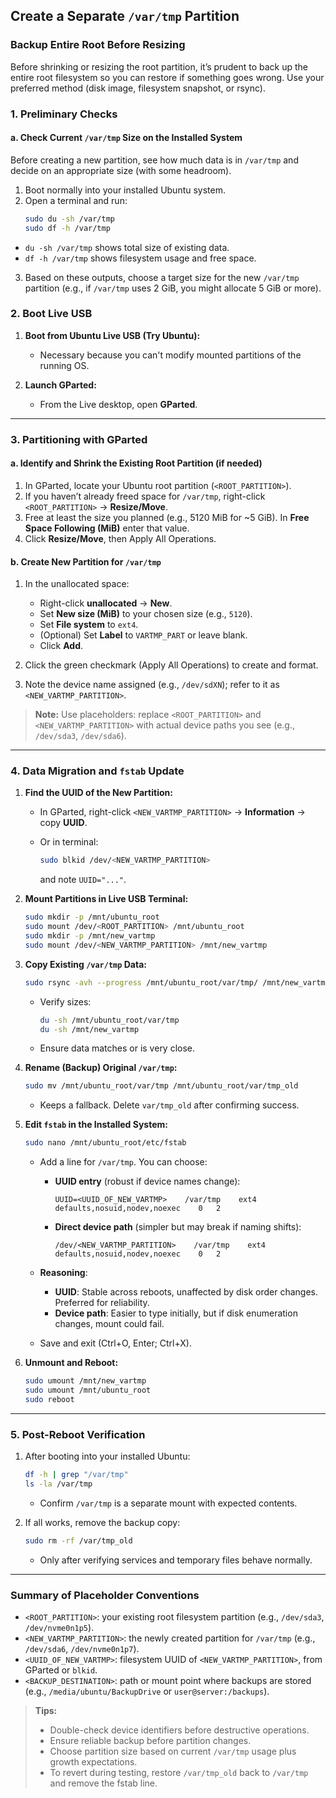 
## Create a Separate `/var/tmp` Partition

### Backup Entire Root Before Resizing

Before shrinking or resizing the root partition, it’s prudent to back up the entire root filesystem so you can restore if something goes wrong. Use your preferred method (disk image, filesystem snapshot, or rsync).

### 1. Preliminary Checks

#### a. Check Current `/var/tmp` Size on the Installed System
Before creating a new partition, see how much data is in `/var/tmp` and decide on an appropriate size (with some headroom).

1. Boot normally into your installed Ubuntu system.
2. Open a terminal and run:
   ```bash
   sudo du -sh /var/tmp
   sudo df -h /var/tmp
   ```

* `du -sh /var/tmp` shows total size of existing data.
* `df -h /var/tmp` shows filesystem usage and free space.

3. Based on these outputs, choose a target size for the new `/var/tmp` partition (e.g., if `/var/tmp` uses 2 GiB, you might allocate 5 GiB or more).


### 2. Boot Live USB

1. **Boot from Ubuntu Live USB (Try Ubuntu):**

   * Necessary because you can't modify mounted partitions of the running OS.
2. **Launch GParted:**

   * From the Live desktop, open **GParted**.

---

### 3. Partitioning with GParted

#### a. Identify and Shrink the Existing Root Partition (if needed)

1. In GParted, locate your Ubuntu root partition (`<ROOT_PARTITION>`).
2. If you haven’t already freed space for `/var/tmp`, right-click `<ROOT_PARTITION>` → **Resize/Move**.
3. Free at least the size you planned (e.g., 5120 MiB for \~5 GiB). In **Free Space Following (MiB)** enter that value.
4. Click **Resize/Move**, then Apply All Operations.

#### b. Create New Partition for `/var/tmp`

1. In the unallocated space:

   * Right-click **unallocated** → **New**.
   * Set **New size (MiB)** to your chosen size (e.g., `5120`).
   * Set **File system** to `ext4`.
   * (Optional) Set **Label** to `VARTMP_PART` or leave blank.
   * Click **Add**.
2. Click the green checkmark (Apply All Operations) to create and format.
3. Note the device name assigned (e.g., `/dev/sdXN`); refer to it as `<NEW_VARTMP_PARTITION>`.

> **Note:** Use placeholders: replace `<ROOT_PARTITION>` and `<NEW_VARTMP_PARTITION>` with actual device paths you see (e.g., `/dev/sda3`, `/dev/sda6`).

---

### 4. Data Migration and `fstab` Update

1. **Find the UUID of the New Partition:**

   * In GParted, right-click `<NEW_VARTMP_PARTITION>` → **Information** → copy **UUID**.
   * Or in terminal:

     ```bash
     sudo blkid /dev/<NEW_VARTMP_PARTITION>
     ```

     and note `UUID="..."`.

2. **Mount Partitions in Live USB Terminal:**

   ```bash
   sudo mkdir -p /mnt/ubuntu_root
   sudo mount /dev/<ROOT_PARTITION> /mnt/ubuntu_root
   sudo mkdir -p /mnt/new_vartmp
   sudo mount /dev/<NEW_VARTMP_PARTITION> /mnt/new_vartmp
   ```

3. **Copy Existing `/var/tmp` Data:**

   ```bash
   sudo rsync -avh --progress /mnt/ubuntu_root/var/tmp/ /mnt/new_vartmp/
   ```

   * Verify sizes:

     ```bash
     du -sh /mnt/ubuntu_root/var/tmp
     du -sh /mnt/new_vartmp
     ```
   * Ensure data matches or is very close.

4. **Rename (Backup) Original `/var/tmp`:**

   ```bash
   sudo mv /mnt/ubuntu_root/var/tmp /mnt/ubuntu_root/var/tmp_old
   ```

   * Keeps a fallback. Delete `var/tmp_old` after confirming success.

5. **Edit `fstab` in the Installed System:**

   ```bash
   sudo nano /mnt/ubuntu_root/etc/fstab
   ```

   * Add a line for `/var/tmp`. You can choose:

     * **UUID entry** (robust if device names change):

       ```
       UUID=<UUID_OF_NEW_VARTMP>    /var/tmp    ext4    defaults,nosuid,nodev,noexec    0   2
       ```
     * **Direct device path** (simpler but may break if naming shifts):

       ```
       /dev/<NEW_VARTMP_PARTITION>    /var/tmp    ext4    defaults,nosuid,nodev,noexec    0   2
       ```
   * **Reasoning**:

     * **UUID**: Stable across reboots, unaffected by disk order changes. Preferred for reliability.
     * **Device path**: Easier to type initially, but if disk enumeration changes, mount could fail.
   * Save and exit (Ctrl+O, Enter; Ctrl+X).

6. **Unmount and Reboot:**

   ```bash
   sudo umount /mnt/new_vartmp
   sudo umount /mnt/ubuntu_root
   sudo reboot
   ```

---

### 5. Post-Reboot Verification

1. After booting into your installed Ubuntu:

   ```bash
   df -h | grep "/var/tmp"
   ls -la /var/tmp
   ```

   * Confirm `/var/tmp` is a separate mount with expected contents.
2. If all works, remove the backup copy:

   ```bash
   sudo rm -rf /var/tmp_old
   ```

   * Only after verifying services and temporary files behave normally.

---

### Summary of Placeholder Conventions

* `<ROOT_PARTITION>`: your existing root filesystem partition (e.g., `/dev/sda3`, `/dev/nvme0n1p5`).
* `<NEW_VARTMP_PARTITION>`: the newly created partition for `/var/tmp` (e.g., `/dev/sda6`, `/dev/nvme0n1p7`).
* `<UUID_OF_NEW_VARTMP>`: filesystem UUID of `<NEW_VARTMP_PARTITION>`, from GParted or `blkid`.
* `<BACKUP_DESTINATION>`: path or mount point where backups are stored (e.g., `/media/ubuntu/BackupDrive` or `user@server:/backups`).

> **Tips:**
>
> * Double-check device identifiers before destructive operations.
> * Ensure reliable backup before partition changes.
> * Choose partition size based on current `/var/tmp` usage plus growth expectations.
> * To revert during testing, restore `/var/tmp_old` back to `/var/tmp` and remove the fstab line.

